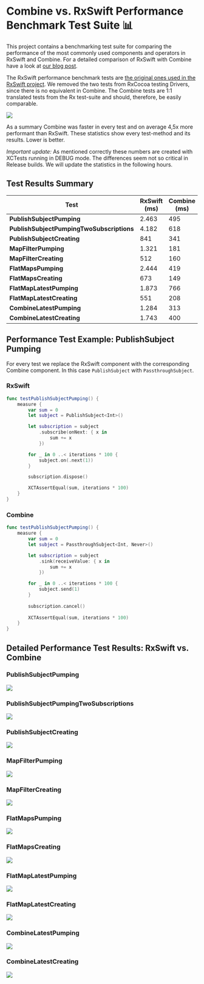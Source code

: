 # Combine vs. RxSwift Performance Benchmark Test Suite 📊
This project contains a benchmarking test suite for comparing the performance of the most commonly used components and operators in RxSwift and Combine. For a detailed comparison of RxSwift with Combine have a look at [our blog post](https://quickbirdstudios.com/blog/?p=831).

The RxSwift performance benchmark tests are [the original ones used in the RxSwift project](https://github.com/ReactiveX/RxSwift/blob/master/Tests/Benchmarks/Benchmarks.swift). We removed the two tests from RxCocoa testing Drivers, since there is no equivalent in Combine. The Combine tests are 1:1 translated tests from the Rx test-suite and should, therefore, be easily comparable. 

![](https://quickbirdstudios.com/files/benchmarks/all.png)

As a summary Combine was faster in every test and on average 4,5x more performant than RxSwift. These statistics show every test-method and its results. Lower is better.

*Important update:* As mentioned correctly these numbers are created with XCTests running in DEBUG mode. The differences seem not so critical in Release builds. We will update the statistics in the following hours.

## Test Results Summary

**Test** | **RxSwift (ms)** | **Combine (ms)** | **Factor**
--- | --- | --- | ---
**PublishSubjectPumping** | 2.463 | 495 | 4,98x
**PublishSubjectPumpingTwoSubscriptions** | 4.182 | 618 | 6,77x
**PublishSubjectCreating** | 841 | 341 | 2,47x
**MapFilterPumping** | 1.321 | 181 | 7,30x
**MapFilterCreating** |512 | 160 | 3,20x
**FlatMapsPumping** | 2.444 | 419 | 5,83x
**FlatMapsCreating** | 673 | 149 | 4,52x
**FlatMapLatestPumping** | 1.873 | 766 | 2,45x
**FlatMapLatestCreating** | 551 | 208 | 2,65x
**CombineLatestPumping** | 1.284 | 313 | 4,10x
**CombineLatestCreating** | 1.743 | 400 | 4,36x

## Performance Test Example: PublishSubject Pumping

For every test we replace the RxSwift component with the corresponding Combine component. In this case `PublishSubject` with `PassthroughSubject`.

### RxSwift
```swift
func testPublishSubjectPumping() {
    measure {
        var sum = 0
        let subject = PublishSubject<Int>()

        let subscription = subject
            .subscribe(onNext: { x in
                sum += x
            })

        for _ in 0 ..< iterations * 100 {
            subject.on(.next(1))
        }

        subscription.dispose()

        XCTAssertEqual(sum, iterations * 100)
    }
}
```

### Combine
```swift
func testPublishSubjectPumping() {
    measure {
        var sum = 0
        let subject = PassthroughSubject<Int, Never>()

        let subscription = subject
            .sink(receiveValue: { x in
                sum += x
            })

        for _ in 0 ..< iterations * 100 {
            subject.send(1)
        }
        
        subscription.cancel()
        
        XCTAssertEqual(sum, iterations * 100)
    }
}
```

## Detailed Performance Test Results: RxSwift vs. Combine

### PublishSubjectPumping 

![](https://quickbirdstudios.com/files/benchmarks/1.png)

### PublishSubjectPumpingTwoSubscriptions

![](https://quickbirdstudios.com/files/benchmarks/2.png)

### PublishSubjectCreating

![](https://quickbirdstudios.com/files/benchmarks/3.png)

### MapFilterPumping

![](https://quickbirdstudios.com/files/benchmarks/4.png)

### MapFilterCreating

![](https://quickbirdstudios.com/files/benchmarks/5.png)

### FlatMapsPumping

![](https://quickbirdstudios.com/files/benchmarks/6.png)

### FlatMapsCreating

![](https://quickbirdstudios.com/files/benchmarks/7.png)

### FlatMapLatestPumping

![](https://quickbirdstudios.com/files/benchmarks/8.png)

### FlatMapLatestCreating

![](https://quickbirdstudios.com/files/benchmarks/9.png)

### CombineLatestPumping

![](https://quickbirdstudios.com/files/benchmarks/10.png)

### CombineLatestCreating

![](https://quickbirdstudios.com/files/benchmarks/11.png)



